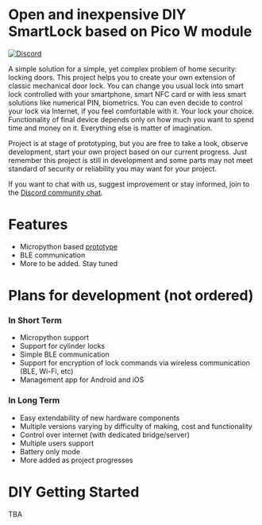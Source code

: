 # Open and inexpensive DIY SmartLock based on Pico W module
[![Discord](https://img.shields.io/discord/1024641213363671040?logo=discord&type=social)](https://discord.gg/qQ6NpHG57t)

A simple solution for a simple, yet complex problem of home security: locking doors. This project helps you to create
your own extension of classic mechanical door lock. You can change you usual lock into smart lock controlled with 
your smartphone, smart NFC card or with less smart solutions like numerical PIN, biometrics. You can even decide to 
control your lock via Internet, if you feel comfortable with it. Your lock your choice. 
Functionality of final device depends only on how much you want to spend time and money on it. Everything else is matter
of imagination.

Project is at stage of prototyping, but you are free to take a look, observe development, start your own project based on
our current progress. Just remember this project is still in development and some parts may not meet standard of security
or reliability you may want for your project.

If you want to chat with us, suggest improvement or stay informed, join to the [Discord community chat](https://discord.gg/qQ6NpHG57t).

# Features
* Micropython based [prototype](locks/pico)
* BLE communication
* More to be added. Stay tuned

# Plans for development (not ordered)
### In Short Term
* Micropython support
* Support for cylinder locks
* Simple BLE communication
* Support for encryption of lock commands via wireless communication (BLE, Wi-Fi, etc)
* Management app for Android and iOS
### In Long Term
* Easy extendability of new hardware components
* Multiple versions varying by difficulty of making, cost and functionality
* Control over internet (with dedicated bridge/server)
* Multiple users support
* Battery only mode
* More added as project progresses

# DIY Getting Started

TBA